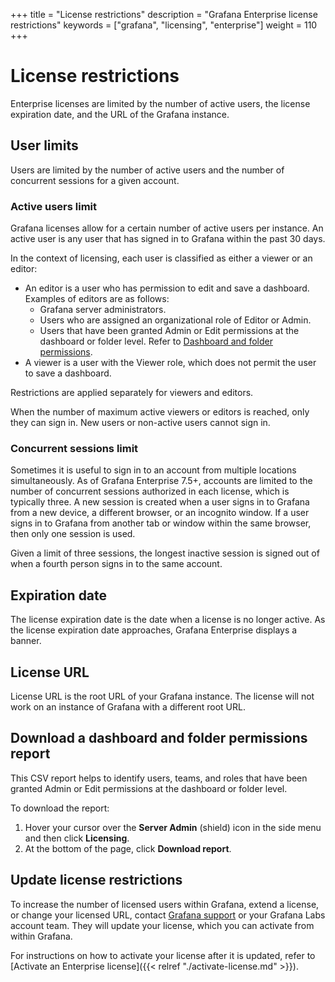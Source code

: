 +++
title = "License restrictions"
description = "Grafana Enterprise license restrictions"
keywords = ["grafana", "licensing", "enterprise"]
weight = 110
+++

# License restrictions

Enterprise licenses are limited by the number of active users, the license expiration date, and the URL of the Grafana instance.

## User limits

Users are limited by the number of active users and the number of concurrent sessions for a given account.

### Active users limit

Grafana licenses allow for a certain number of active users per instance. An active user is any user that has signed in to Grafana within the past 30 days.

In the context of licensing, each user is classified as either a viewer or an editor:

- An editor is a user who has permission to edit and save a dashboard. Examples of editors are as follows:
    - Grafana server administrators.
    - Users who are assigned an organizational role of Editor or Admin.
    - Users that have been granted Admin or Edit permissions at the dashboard or folder level. Refer to [Dashboard and folder permissions](https://grafana.com/docs/grafana/latest/permissions/dashboard_folder_permissions/).     
- A viewer is a user with the Viewer role, which does not permit the user to save a dashboard.

Restrictions are applied separately for viewers and editors.

When the number of maximum active viewers or editors is reached, only they can sign in. New users or non-active users cannot sign in.

### Concurrent sessions limit

Sometimes it is useful to sign in to an account from multiple locations simultaneously. As of Grafana Enterprise 7.5+, accounts are limited to the number of concurrent sessions authorized in each license, which is typically three. A new session is created when a user signs in to Grafana from a new device, a different browser, or an incognito window. If a user signs in to Grafana from another tab or window within the same browser, then only one session is used.

Given a limit of three sessions, the longest inactive session is signed out of when a fourth person signs in to the same account.

## Expiration date

The license expiration date is the date when a license is no longer active. As the license expiration date approaches, Grafana Enterprise displays a banner.

## License URL

License URL is the root URL of your Grafana instance. The license will not work on an instance of Grafana with a different root URL.

## Download a dashboard and folder permissions report

This CSV report helps to identify users, teams, and roles that have been granted Admin or Edit permissions at the dashboard or folder level.

To download the report:
1. Hover your cursor over the **Server Admin** (shield) icon in the side menu and then click **Licensing**.
1. At the bottom of the page, click **Download report**.

## Update license restrictions

To increase the number of licensed users within Grafana, extend a license, or change your licensed URL, contact [Grafana support](https://grafana.com/profile/org#support) or your Grafana Labs account team. They will update your license, which you can activate from within Grafana.

For instructions on how to activate your license after it is updated, refer to [Activate an Enterprise license]({{< relref "./activate-license.md" >}}).
